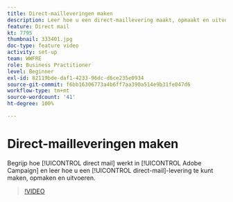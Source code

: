 ```yaml
---
title: Direct-mailleveringen maken
description: Leer hoe u een direct-maillevering maakt, opmaakt en uitvoert.
feature: Direct mail
kt: 7795
thumbnail: 333401.jpg
doc-type: feature video
activity: set-up
team: WWFRE
role: Business Practitioner
level: Beginner
exl-id: 82119bde-daf1-4233-96dc-d6ce235e0934
source-git-commit: f6bb16306773a4b6ff7aa390a514e9b31fe047d6
workflow-type: tm+mt
source-wordcount: '41'
ht-degree: 100%

---
```


# Direct-mailleveringen maken

Begrijp hoe [!UICONTROL direct mail] werkt in [!UICONTROL Adobe Campaign] en leer hoe u een [!UICONTROL direct-mail]-levering te kunt maken, opmaken en uitvoeren.

>[!VIDEO](https://video.tv.adobe.com/v/333401?quality=12)
